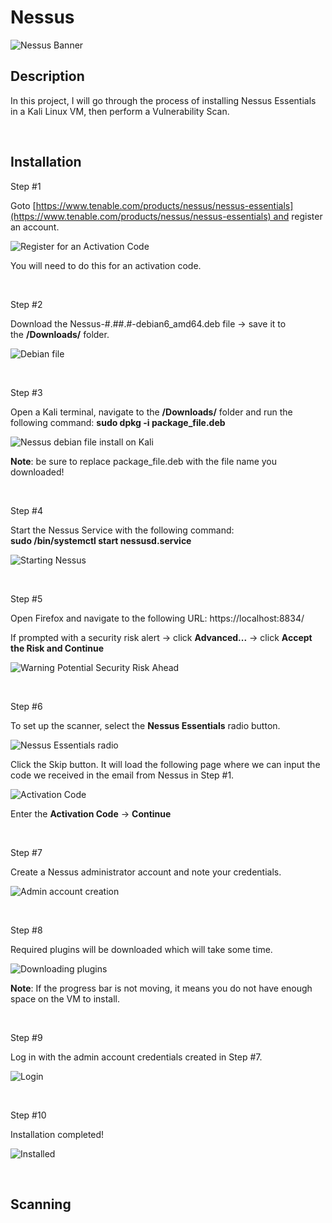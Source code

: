 # Nessus
![Nessus Banner](https://github.com/Manny-D/Nessus/assets/99146530/dc9fe6f8-a05f-4617-ba29-d20f2613eb7d)



## Description 

In this project, I will go through the process of installing Nessus Essentials in a Kali Linux VM, then perform a Vulnerability Scan. 

<br/>


## Installation 

Step #1 <br>

Goto [https://www.tenable.com/products/nessus/nessus-essentials](https://www.tenable.com/products/nessus/nessus-essentials) and register an account.

![Register for an Activation Code](https://github.com/Manny-D/Nessus/assets/99146530/712d3226-b404-4e1e-aacb-80056111d228)

You will need to do this for an activation code.

<br>

Step #2 <br>

Download the Nessus-#.##.#-debian6_amd64.deb file -> save it to the <b>/Downloads/</b> folder.

![Debian file](https://github.com/Manny-D/Nessus/assets/99146530/1e706a66-c29b-4881-b847-ede800cfe794)

<br>

Step #3 <br>

Open a Kali terminal, navigate to the <b>/Downloads/</b> folder and run the following command:
<b>sudo dpkg -i package_file.deb</b>

![Nessus debian file install on Kali](https://github.com/Manny-D/Nessus/assets/99146530/e681436d-9657-4bd8-b6be-78c54a02abec)

<b>Note</b>: be sure to replace package_file.deb with the file name you downloaded!

<br>

Step #4 

Start the Nessus Service with the following command: <br>
<b>sudo /bin/systemctl start nessusd.service</b> <br>

![Starting Nessus](https://github.com/Manny-D/Nessus/assets/99146530/ad2fa72f-b52d-4bc4-b7af-e74ecf59ebc7)

<br>

Step #5

Open Firefox and navigate to the following URL:
https://localhost:8834/

If prompted with a security risk alert -> click <b>Advanced...</b> -> click <b>Accept the Risk and Continue</b>

![Warning Potential Security Risk Ahead](https://github.com/Manny-D/Nessus/assets/99146530/1e5bb3f0-5212-4227-8009-52bb3aad68fc)

<br>

Step #6

To set up the scanner, select the <b>Nessus Essentials</b> radio button. 

![Nessus Essentials radio](https://github.com/Manny-D/Nessus/assets/99146530/fed84959-abf4-466f-83db-7b9f6d134e84)

Click the Skip button. It will load the following page where we can input the code we received in the email from Nessus in Step #1.

![Activation Code](https://github.com/Manny-D/Nessus/assets/99146530/5cb0fdd2-bbdc-40fa-b2f2-bbbd0e58b33d)

Enter the <b>Activation Code</b> -> <b>Continue</b>

<br>

Step #7

Create a Nessus administrator account and note your credentials. 

![Admin account creation](https://github.com/Manny-D/Nessus/assets/99146530/d7a0202c-d9e3-4401-bdb2-6d42ba5a8177)

<br>

Step #8

Required plugins will be downloaded which will take some time.

![Downloading plugins](https://github.com/Manny-D/Nessus/assets/99146530/a5c07c83-070c-4fe1-b7db-13db746b36ef)

<b>Note</b>: If the progress bar is not moving, it means you do not have enough space on the VM to install.

<br>

Step #9

Log in with the admin account credentials created in Step #7.

![Login](https://github.com/Manny-D/Nessus/assets/99146530/b0dc39a4-1903-4741-8b81-37a266152f8c)

<br>

Step #10

Installation completed!

![Installed](https://github.com/Manny-D/Nessus/assets/99146530/e7b4c849-541a-48a9-9dd8-4987aa7ca448)

<br>

## Scanning

